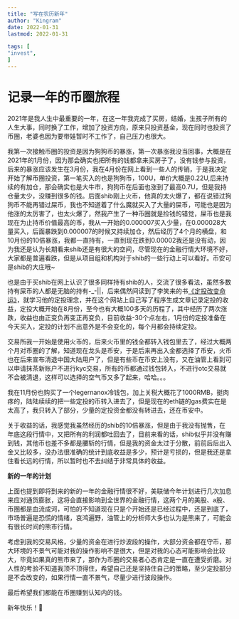 ```yaml
---
title: "写在农历新年"           
author: "Kingram"              
date: 2022-01-31       
lastmod: 2022-01-31

tags: [              
"invest",
]
---
```


# 记录一年的币圈旅程
2021年是我人生中最重要的一年，在这一年我完成了买房，结婚，生孩子所有的人生大事，同时换了工作，增加了投资方向，原来只投资基金，现在同时也投资了币圈，老婆也因为要带娃暂时不工作了，自己压力也很大。

我第一次接触币圈的投资是因为狗狗币的暴涨，第一次暴涨我没当回事，大概是在2021年的1月份，因为那会确实也把所有的钱都拿来买房子了，没有钱参与投资，后来的暴涨应该发生在3月份，我在4月份在网上看到一些人的传销，于是我决定开始了解币圈投资，第一笔买入的也是狗狗币，100U，单价大概是0.22U,后来持续的有加仓，那会确实也是大牛市，狗狗币在后面也涨到了最高0.7U，但是我持仓量太少，没赚到很多的钱。后面shib刚上火币，他真的太火爆了，都在说错过狗狗币不能再错过屎币，我也不知道着了什么魔就买入了大量的屎币，可能也是因为他涨的太厉害了，也太火爆了，然我产生了一种币圈就是捡钱的错觉，屎币也是我现在为止持币价值最高的币，我从一开始的0.000007买入少量，在0.000028大量买入，后面暴跌到0.000007的时候又持续加仓，然后经历了4个月的横盘，和10月份的10倍暴涨，我都一直持有，一直到现在跌到0.00002我还是没有动，因为我还是认为长期看来shib还是有很大的空间，尽管现在的金融行情大环境不好，大家都是普遍看跌，但是从项目组和机构对于shib的一些行动上可以看好。币安可是shib的大庄哦~

也是由于买shib在网上认识了很多同样持有shib的人，交流了很多看法，虽然多数持有屎币的人都是无脑的持有-_-||，后来偶然间读到了李笑来的书[《定投改变命运》](https://ri.firesbox.com)，就学习他的定投理念，并在这个网站上自己写了程序生成文章记录定投的收益，定投大概开始在8月份，至今也有大概100多天的历程了，其中经历了两次涨跌，收益也由正变负再变正再变负，目前收益-30个点左右，1月份的定投准备在今天买入，定投的计划不出意外是不会变化的，每个月都会持续定投。

交易所我一开始是使用火币的，后来火币里的钱全都转入钱包里去了，经过大概两个月对币圈的了解，知道现在龙头是币安，于是后来再出入金都选择了币安，火币也在后来宣布清退中国大陆用户了，但是有些币在币安上没有，又在油管上看到可以申请抹茶新账户不进行kyc交易，所有的币都通过钱包转入，不进行otc交易就不会被清退，这样可以选择的空气币又多了起来，哈哈。。。

我在11月份也购买了一个legernanox冷钱包，加上关税大概花了1000RMB，挺肉疼的，陆陆续续的把一些定投的币转入进去了，但是现在的eth链的gas费实在是太高了，我只转入了部分，少量的定投资金都没有转进去，还在币安中。

关于收益的话，我感觉我虽然经历的shib的10倍暴涨，但是由于我没有抛售，在年底这段行情中，又把所有的利润都吐回去了，目前来看的话，shib似乎并没有赚到钱，其他币也差不多都是腰斩的行情，但是我的资金太过于分散，前前后后出入金又比较多，没办法很准确的统计到底收益是多少，预计是亏损的，但是我还是拿住看长远的行情，所以暂时也不去纠结于非常具体的收益。

**新的一年的计划**

上面也提到即将到来的新的一年的金融行情很不好，美联储今年计划进行几次加息来应对通货膨胀，这将会直接影响到全世界的金融行情，这两个月的美股、a股、币圈都是血流成河，可怕的不知道现在只是个开始还是已经过程中，还是到底了，市场普遍是恐慌的情绪，哀鸿遍野，油管上的分析师大多也认为是熊来了，可能会有很长时间的熊市行情。

考虑到我的交易风格，少量的资金在进行炒波段的操作，大部分资金都在守币，那大环境的不景气可能对我的操作影响不是很大，但是对我的心态可能影响会比较大，毕竟如果真的熊市来了，那作为币圈的交易者心态肯定是一直在遭受折磨。对人性的考验不知道我顶不顶得住，希望自己还是坚持住自己的策略，至少定投部分是不会改变的，如果行情一直不景气，尽量少进行波段操作。

最后希望我们都能在币圈赚到认知内的钱。

新年快乐！🎉